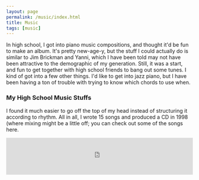 ```yaml
---
layout: page
permalink: /music/index.html
title: Music
tags: [music]
---
```


In high school, I got into piano music compositions, and thought it'd be fun to make an album. It's pretty new-age-y, but the stuff I could actually do is similar to Jim Brickman and Yanni, which I have been told may not have been attractive to the demographic of my generation. Still, it was a start, and fun to get together with high school friends to bang out some tunes. I kind of got into a few other things. I'd like to get into jazz piano, but I have been having a ton of trouble with trying to know which chords to use when.

### My High School Music Stuffs

I found it much easier to go off the top of my head instead of structuring it according to rhythm. All in all, I wrote 15 songs and produced a CD in 1998 (where mixing might be a little off; you can check out some of the songs here. 

<iframe width="100%" height="100" scrolling="no" frameborder="yes" src="https://w.soundcloud.com/player/?url=https%3A//api.soundcloud.com/tracks/245685441&amp;auto_play=false&amp;hide_related=false&amp;show_comments=true&amp;show_user=true&amp;show_reposts=false&amp;visual=true"></iframe>

